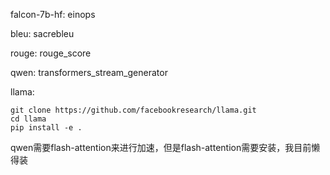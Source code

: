 falcon-7b-hf: einops

bleu: sacrebleu

rouge: rouge_score

qwen: transformers_stream_generator

llama:

```
git clone https://github.com/facebookresearch/llama.git
cd llama
pip install -e .
```

qwen需要flash-attention来进行加速，但是flash-attention需要安装，我目前懒得装
